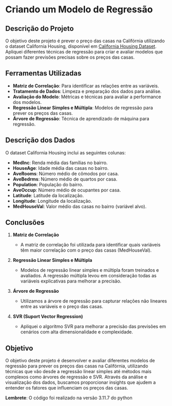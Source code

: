 
# Criando um Modelo de Regressão

## Descrição do Projeto

O objetivo deste projeto é prever o preço das casas na Califórnia utilizando o dataset California Housing, disponível em [California Housing Dataset](https://scikit-learn.org/stable/modules/generated/sklearn.datasets.fetch_california_housing.html#sklearn.datasets.fetch_california_housing). Apliquei diferentes técnicas de regressão para criar e avaliar modelos que possam fazer previsões precisas sobre os preços das casas.

## Ferramentas Utilizadas

-   **Matriz de Correlação**: Para identificar as relações entre as variáveis.
-   **Tratamento de Dados**: Limpeza e preparação dos dados para análise.
-   **Avaliação do Modelo**: Métricas e técnicas para avaliar a performance dos modelos.
-   **Regressão Linear Simples e Múltipla**: Modelos de regressão para prever os preços das casas.
-   **Árvore de Regressão**: Técnica de aprendizado de máquina para regressão.

## Descrição dos Dados

O dataset California Housing inclui as seguintes colunas:

-   **MedInc**: Renda média das famílias no bairro.
-   **HouseAge**: Idade média das casas no bairro.
-   **AveRooms**: Número médio de cômodos por casa.
-   **AveBedrms**: Número médio de quartos por casa.
-   **Population**: População do bairro.
-   **AveOccup**: Número médio de ocupantes por casa.
-   **Latitude**: Latitude da localização.
-   **Longitude**: Longitude da localização.
-   **MedHouseVal**: Valor médio das casas no bairro (variável alvo).

## Conclusões

1.  **Matriz de Correlação**
    
    -   A matriz de correlação foi utilizada para identificar quais variáveis têm maior correlação com o preço das casas (MedHouseVal).
        
2.  **Regressão Linear Simples e Múltipla**
    
    -   Modelos de regressão linear simples e múltipla foram treinados e avaliados. A regressão múltipla levou em consideração todas as variáveis explicativas para melhorar a precisão.
        
3.  **Árvore de Regressão**
    
    -   Utilizamos a árvore de regressão para capturar relações não lineares entre as variáveis e o preço das casas.
        
4.  **SVR (Suport Vector Regression)**
    
    -   Apliquei o algoritmo SVR para melhorar a precisão das previsões em cenários com alta dimensionalidade e complexidade.
        

## Objetivo

O objetivo deste projeto é desenvolver e avaliar diferentes modelos de regressão para prever os preços das casas na Califórnia, utilizando técnicas que vão desde a regressão linear simples até métodos mais complexos como árvores de regressão e SVR. Através da análise e visualização dos dados, buscamos proporcionar insights que ajudem a entender os fatores que influenciam os preços das casas.



**Lembrete**: O código foi realizado na versão 3.11.7 do python
